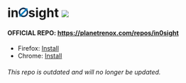 

# in<a href="https://addons.mozilla.org/en-US/firefox/addon/in0sight/"><img src="/icons/icon-48.png?raw=true" alt="alt text" width="22px"></a>sight <img src="https://badgen.net/badge/maintained/Yes?color=black&icon/"> 

#### OFFICIAL REPO: https://planetrenox.com/repos/in0sight

* Firefox: [Install](https://addons.mozilla.org/en-US/firefox/addon/in0sight/)
* Chrome: [Install](https://chrome.google.com/webstore/detail/in%C3%B8sight-%E2%80%94-zero-width-obf/fkobnhlaipildbjmlhaolahpplolnpcn)

###### This repo is outdated and will no longer be updated. 
